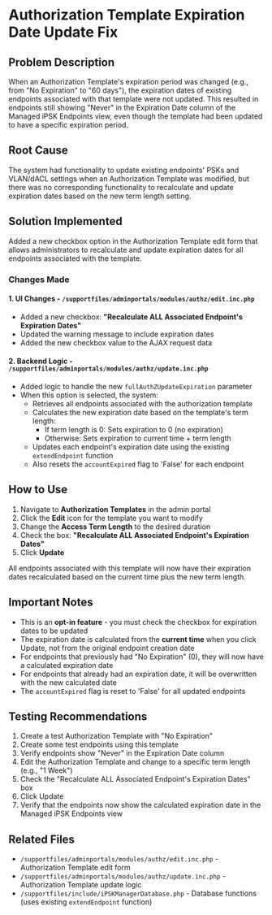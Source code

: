 # Authorization Template Expiration Date Update Fix

## Problem Description

When an Authorization Template's expiration period was changed (e.g., from "No Expiration" to "60 days"), the expiration dates of existing endpoints associated with that template were not updated. This resulted in endpoints still showing "Never" in the Expiration Date column of the Managed iPSK Endpoints view, even though the template had been updated to have a specific expiration period.

## Root Cause

The system had functionality to update existing endpoints' PSKs and VLAN/dACL settings when an Authorization Template was modified, but there was no corresponding functionality to recalculate and update expiration dates based on the new term length setting.

## Solution Implemented

Added a new checkbox option in the Authorization Template edit form that allows administrators to recalculate and update expiration dates for all endpoints associated with the template.

### Changes Made

#### 1. UI Changes - `/supportfiles/adminportals/modules/authz/edit.inc.php`

- Added a new checkbox: **"Recalculate ALL Associated Endpoint's Expiration Dates"**
- Updated the warning message to include expiration dates
- Added the new checkbox value to the AJAX request data

#### 2. Backend Logic - `/supportfiles/adminportals/modules/authz/update.inc.php`

- Added logic to handle the new `fullAuthZUpdateExpiration` parameter
- When this option is selected, the system:
  - Retrieves all endpoints associated with the authorization template
  - Calculates the new expiration date based on the template's term length:
    - If term length is 0: Sets expiration to 0 (no expiration)
    - Otherwise: Sets expiration to current time + term length
  - Updates each endpoint's expiration date using the existing `extendEndpoint` function
  - Also resets the `accountExpired` flag to 'False' for each endpoint

## How to Use

1. Navigate to **Authorization Templates** in the admin portal
2. Click the **Edit** icon for the template you want to modify
3. Change the **Access Term Length** to the desired duration
4. Check the box: **"Recalculate ALL Associated Endpoint's Expiration Dates"**
5. Click **Update**

All endpoints associated with this template will now have their expiration dates recalculated based on the current time plus the new term length.

## Important Notes

- This is an **opt-in feature** - you must check the checkbox for expiration dates to be updated
- The expiration date is calculated from the **current time** when you click Update, not from the original endpoint creation date
- For endpoints that previously had "No Expiration" (0), they will now have a calculated expiration date
- For endpoints that already had an expiration date, it will be overwritten with the new calculated date
- The `accountExpired` flag is reset to 'False' for all updated endpoints

## Testing Recommendations

1. Create a test Authorization Template with "No Expiration"
2. Create some test endpoints using this template
3. Verify endpoints show "Never" in the Expiration Date column
4. Edit the Authorization Template and change to a specific term length (e.g., "1 Week")
5. Check the "Recalculate ALL Associated Endpoint's Expiration Dates" box
6. Click Update
7. Verify that the endpoints now show the calculated expiration date in the Managed iPSK Endpoints view

## Related Files

- `/supportfiles/adminportals/modules/authz/edit.inc.php` - Authorization Template edit form
- `/supportfiles/adminportals/modules/authz/update.inc.php` - Authorization Template update logic
- `/supportfiles/include/iPSKManagerDatabase.php` - Database functions (uses existing `extendEndpoint` function)

